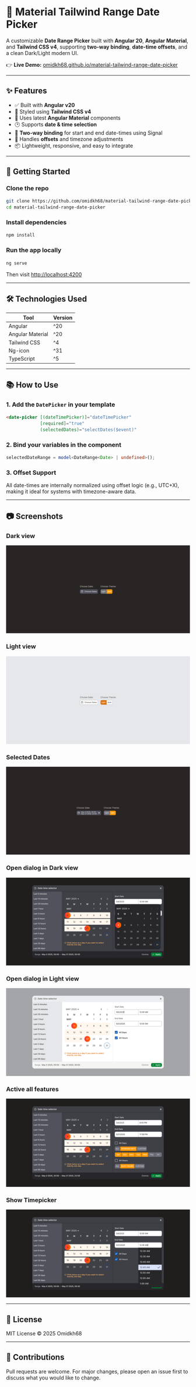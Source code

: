 # 📅 Material Tailwind Range Date Picker

A customizable **Date Range Picker** built with **Angular 20**, **Angular Material**, and **Tailwind CSS v4**, supporting **two-way binding**, **date-time offsets**, and a clean Dark/Light modern UI.

👉 **Live Demo:** [omidkh68.github.io/material-tailwind-range-date-picker](https://omidkh68.github.io/material-tailwind-range-date-picker/)

---

## ✨ Features

- ✅ Built with **Angular v20**
- 🎨 Styled using **Tailwind CSS v4**
- 🧱 Uses latest **Angular Material** components
- 🕑 Supports **date & time selection**
- 🔄 **Two-way binding** for start and end date-times using Signal
- 🧭 Handles **offsets** and timezone adjustments
- 📦 Lightweight, responsive, and easy to integrate

---

## 🚀 Getting Started

### Clone the repo
```bash
git clone https://github.com/omidkh68/material-tailwind-range-date-picker.git
cd material-tailwind-range-date-picker
```

### Install dependencies
```bash
npm install
```

### Run the app locally
```bash
ng serve
```

Then visit [http://localhost:4200](http://localhost:4200)

---

## 🛠 Technologies Used

| Tool             | Version |
|------------------|---------|
| Angular          | ^20     |
| Angular Material | ^20     |
| Tailwind CSS     | ^4      |
| Ng-icon          | ^31     |
| TypeScript       | ^5      |

---

## 📚 How to Use

### 1. Add the `DatePicker` in your template
```html
<date-picker [(dateTimePicker)]="dateTimePicker"
             [required]="true"
             (selectedDates)="selectDates($event)"
```

### 2. Bind your variables in the component
```ts
selectedDateRange = model<DateRange<Date> | undefined>();
```

### 3. Offset Support
All date-times are internally normalized using offset logic (e.g., UTC+X), making it ideal for systems with timezone-aware data.

---

## 📷 Screenshots
### Dark view
![main-dark.png](public/screenshots/main-dark.png)
### Light view
![main-light.png](public/screenshots/main-light.png)
### Selected Dates
![main-selected-dates.png](public/screenshots/main-selected-dates.png)
### Open dialog in Dark view
![open-dialog-dark.png](public/screenshots/open-dialog-dark.png)
### Open dialog in Light view
![open-dialog-light.png](public/screenshots/open-dialog-light.png)
### Active all features
![open-dialog-all-features.png](public/screenshots/open-dialog-all-features.png)
### Show Timepicker
![open-dialog-timepicker-dark.png](public/screenshots/open-dialog-timepicker-dark.png)

---

## 📄 License

MIT License © 2025 Omidkh68

---

## 🙌 Contributions

Pull requests are welcome. For major changes, please open an issue first to discuss what you would like to change.

